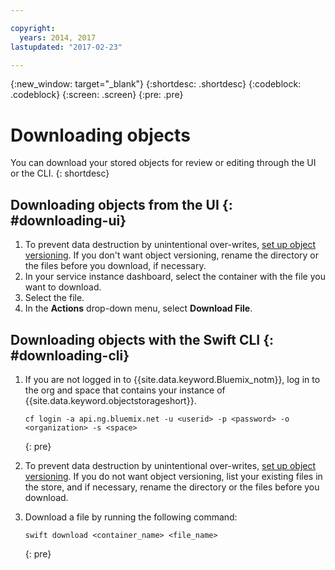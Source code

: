 ```yaml
---

copyright:
  years: 2014, 2017
lastupdated: "2017-02-23"

---
```

{:new_window: target="_blank"}
{:shortdesc: .shortdesc}
{:codeblock: .codeblock}
{:screen: .screen}
{:pre: .pre}

# Downloading objects

You can download your stored objects for review or editing through the UI or the CLI.
{: shortdesc}


## Downloading objects from the UI {: #downloading-ui}

1. To prevent data destruction by unintentional over-writes, [set up object versioning](/docs/services/ObjectStorage/os_versioning.html). If you don't want object versioning, rename the directory or the files before you download, if necessary.
2. In your service instance dashboard, select the container with the file you want to download.
3. Select the file.
4. In the **Actions** drop-down menu, select **Download File**.


## Downloading objects with the Swift CLI {: #downloading-cli}

1.  If you are not logged in to {{site.data.keyword.Bluemix_notm}}, log in to the org and space that contains your instance of {{site.data.keyword.objectstorageshort}}.

    ```
    cf login -a api.ng.bluemix.net -u <userid> -p <password> -o <organization> -s <space>
    ```
    {: pre}

2. To prevent data destruction by unintentional over-writes, [set up object versioning](/docs/services/ObjectStorage/os_versioning.html). If you do not want object versioning, list your existing files in the store, and if necessary, rename the directory or the files before you download.

3. Download a file by running the following command:

    ```
    swift download <container_name> <file_name>
    ```
    {: pre}

